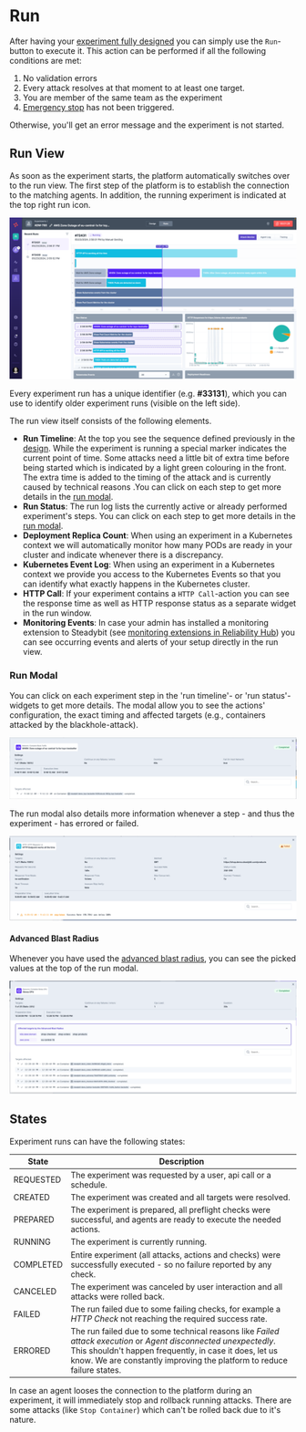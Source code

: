 # Run

After having your [experiment fully designed](./) you can simply use the `Run`-button to execute it.
This action can be performed if all the following conditions are met:

1. No validation errors
2. Every attack resolves at that moment to at least one target.
3. You are member of the same team as the experiment
4. [Emergency stop](./#Emergency-Stop) has not been triggered.

Otherwise, you'll get an error message and the experiment is not started.

## Run View
As soon as the experiment starts, the platform automatically switches over to the run view.
The first step of the platform is to establish the connection to the matching agents.
In addition, the running experiment is indicated at the top right run icon.

![Experiment Run View](run-experiment.png)

Every experiment run has a unique identifier (e.g. **#33131**), which you can use to identify older experiment runs (visible on the left side).

The run view itself consists of the following elements.

* **Run Timeline**: At the top you see the sequence defined previously in the [design](./#design). While the experiment is running a special marker indicates the current point of time. Some attacks need a little bit of extra time before being started which is indicated by a light green colouring in the front. The extra time is added to the timing of the attack and is currently caused by technical reasons .You can click on each step to get more details in the [run modal](#run-modal).
* **Run Status**: The run log lists the currently active or already performed experiment's steps. You can click on each step to get more details in the [run modal](#run-modal).
* **Deployment Replica Count**: When using an experiment in a Kubernetes context we will automatically monitor how many PODs are ready in your cluster and indicate whenever there is a discrepancy.
* **Kubernetes Event Log**: When using an experiment in a Kubernetes context we provide you access to the Kubernetes Events so that you can identify what exactly happens in the Kubernetes cluster.
* **HTTP Call**: If your experiment contains a `HTTP Call`-action you can see the response time as well as HTTP response status as a separate widget in the run window.
* **Monitoring Events**: In case your admin has installed a monitoring extension to Steadybit (see [monitoring extensions in Reliability Hub](https://hub.steadybit.com/extensions?tags=Monitoring)) you can see occurring events and alerts of your setup directly in the run view.

### Run Modal
You can click on each experiment step in the 'run timeline'- or 'run status'-widgets to get more details.
The modal allow you to see the actions' configuration, the exact timing and affected targets (e.g., containers attacked by the blackhole-attack).

![Experiment Run Modal - Attacked Targets](run-experiment-modal.png)

The run modal also details more information whenever a step - and thus the experiment - has errored or failed.

![Experiment Run Modal - Failed Step](run-experiment-modal-failed.png)

#### Advanced Blast Radius
Whenever you have used the [advanced blast radius](./design.md#limiting-targets-via-blast-radius), you can see the picked values at the top of the run modal.

![Experiment Run Modal - Advanced Blast Radius](run-experiment-modal-advanced-blast-radius.png)

## States
Experiment runs can have the following states:

| State     | Description                                                                                                                                                                                                                                          |
| --------- | ---------------------------------------------------------------------------------------------------------------------------------------------------------------------------------------------------------------------------------------------------- |
| REQUESTED | The experiment was requested by a user, api call or a schedule.                                                                                                                                                                                      |
| CREATED   | The experiment was created and all targets were resolved.                                                                                                                                                                                            |
| PREPARED  | The experiment is prepared, all preflight checks were successful, and agents are ready to execute the needed actions.                                                                                                                                                                  |
| RUNNING   | The experiment is currently running.                                                                                                                                                                                                                 |
| COMPLETED | Entire experiment (all attacks, actions and checks) were successfully executed - so no failure reported by any check.                                                                                                                                |
| CANCELED  | The experiment was canceled by user interaction and all attacks were rolled back.                                                                                                                                                                    |
| FAILED    | The run failed due to some failing checks, for example a _HTTP Check_ not reaching the required success rate.                                                                                                                                        |
| ERRORED   | The run failed due to some technical reasons like _Failed attack execution_ or _Agent disconnected unexpectedly_. This shouldn't happen frequently, in case it does, let us know. We are constantly improving the platform to reduce failure states. |

In case an agent looses the connection to the platform during an experiment, it will immediately stop and rollback running attacks. There are some attacks (like `Stop Container`) which can't be rolled back due to it's nature.
